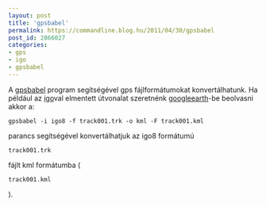 ```yaml
---
layout: post
title: 'gpsbabel'
permalink: https://commandline.blog.hu/2011/04/30/gpsbabel
post_id: 2866027
categories: 
- gps
- igo
- gpsbabel
---
```


A 
[gpsbabel](http://www.gpsbabel.org/) program segítségével gps fájlformátumokat konvertálhatunk. Ha például az 
[igo](http://www.igo.hu/)val elmentett útvonalat szeretnénk 
[googleearth](earth.google.com)-be beolvasni akkor a: 
```
gpsbabel -i igo8 -f track001.trk -o kml -F track001.kml
``` 
parancs segítségével konvertálhatjuk az igo8 formátumú 
```
track001.trk
```
 fájlt kml formátumba ( 
```
track001.kml
```
 ).